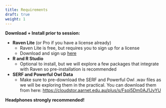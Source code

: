 ```yaml
---
title: Requirements
draft: true
weight: 1
---
```


**Download + Install prior to session:**

-   **Raven Lite** (or Pro if you have a license already)
    -   Raven Lite is free, but requires you to sign up for a license
    -   Download and sign up [here](https://ravensoundsoftware.com/raven-lite-downloads/)
-   **R and R Studio**
    -   Optional to install, but we will explore a few packages that integrate with Raven so pre-installation is recommended
-   **SERF and Powerful Owl Data**
    -   Make sure to pre-download the SERF and Powerful Owl .wav files as we will be exploring them in the practical.
        You can download them from here: <https://cloudstor.aarnet.edu.au/plus/s/Fsoi5Dm0AJ1JvYU>

**Headphones strongly recommended!**
